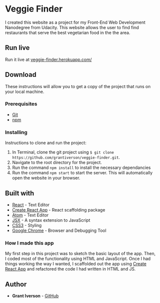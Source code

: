 # Veggie Finder

I created this website as a project for my Front-End Web Development Nanodegree from Udacity. This website allows the user to find find restaurants that serve the best vegetarian food in the the area.

## Run live

Run it live at [veggie-finder.herokuapp.com/](https://veggie-finder.herokuapp.com/)

## Download

These instructions will allow you to get a copy of the project that runs on your local machine.

### Prerequisites

* [Git](https://git-scm.com/downloads)
* [npm](https://www.npmjs.com/get-npm)

### Installing

Instructions to clone and run the project:
1. In Terminal, clone the git project using `$ git clone https://github.com/grantiverson/veggie-finder.git`.
2. Navigate to the root directory for the project.
3. Run the command `npm install` to install the necessary dependancies
3. Run the command `npm start` to start the server. This will automatically open the website in your browser.

## Built with

* [React](https://reactjs.org/) - Text Editor
* [Create React App](https://github.com/facebookincubator/create-react-app) - React scaffolding package
* [Atom](https://atom.io) - Text Editor
* [JSX](https://reactjs.org/docs/introducing-jsx.html) - A syntax extension to JavaScript
* [CSS3](https://developer.mozilla.org/en-US/docs/Web/CSS/CSS3) - Styling
* [Google Chrome](https://www.google.com/chrome/) - Browser and Debugging Tool

### How I made this app

My first step in this project was to sketch the basic layout of the app. Then, I coded most of the functionality using HTML and JavaScript. Once I had things working the way I wanted, I scaffolded out the app using [Create React App](https://github.com/facebookincubator/create-react-app) and refactored the code I had written in HTML and JS.

## Author

* **Grant Iverson** - [GitHub](https://github.com/grantiverson)
